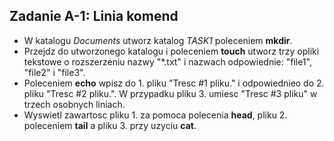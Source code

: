 ## Zadanie A-1: Linia komend
* W katalogu *Documents* utworz katalog *TASK1* poleceniem **mkdir**.
* Przejdz do utworzonego katalogu i poleceniem **touch** utworz trzy opliki tekstowe o rozszerzeniu nazwy "\*.txt" i nazwach odpowiednie: "file1", "file2" i "file3".
* Poleceniem **echo** wpisz do 1. pliku "Tresc #1 pliku." i odpowiednieo do 2. pliku "Tresc #2 pliku.". W przypadku pliku 3. umiesc "Tresc #3 pliku" w trzech osobnych liniach.
* Wyswietl zawartosc pliku 1. za pomoca polecenia **head**, pliku 2. poleceniem **tail** a pliku 3. przy uzyciu **cat**.
